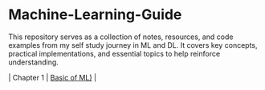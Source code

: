 # Machine-Learning-Guide
This repository serves as a collection of notes, resources, and code examples from my self study journey in ML and DL. It covers key concepts, practical implementations, and essential topics to help reinforce understanding.

 | Chapter 1 	|  [Basic of ML)](src/lc-coding.md)	   | 
